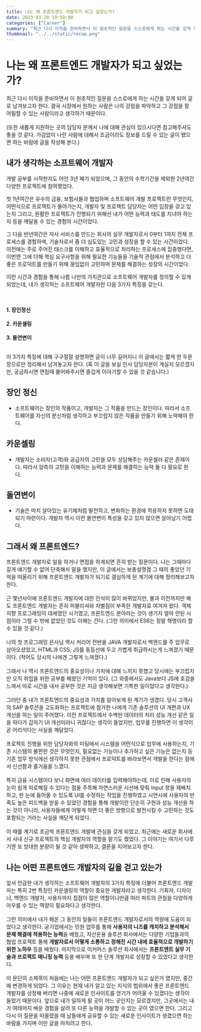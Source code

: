 ```yaml
---
title: 나는 왜 프론트엔드 개발자가 되고 싶었는가?
date: 2023-03-20 19:59:00
categories: ["Career"]
summary: "최근 다시 이직을 준비하면서 이 원초적인 질문을 스스로에게 하는 시간을 갖게 되어 글로 남겨보고자 한다. 결국 시장에서 원하는 사람은 나의 강점을 파악하고 그 강점을 잘 어필할 수 있는 사람이라고 생각하기 때문이다."
thumbnail: "../../static/recap.png"
---
```


# 나는 왜 프론트엔드 개발자가 되고 싶었는가?
 최근 다시 이직을 준비하면서 이 원초적인 질문을 스스로에게 하는 시간을 갖게 되어 글로 남겨보고자 한다. 결국 시장에서 원하는 사람은 나의 강점을 파악하고 그 강점을 잘 어필할 수 있는 사람이라고 생각하기 때문이다. 
<br></br>
(또한 새롭게 지원하는 곳의 담당자 분께서 나에 대해 관심이 있으시다면 참고해주셔도 좋을 것 같다. 가감없이 나란 사람에 대해서 조금이라도 정보를 드릴 수 있는 글이 됐으면 하는 바람에 글을 작성해 본다.)

## 내가 생각하는 소프트웨어 개발자
 개발 공부를 시작한지도 어언 3년 째가 되었으며, 그 동안의 수학기간을 제외한 2년여간 다양한 프로젝트에 참여했었다. 

 첫 1년여간은 유수의 금융, 보험사들과 협업하며 소프트웨어 개발 프로젝트란 무엇인지, 어떤식으로 프로젝트가 돌아가는지, 개발자 및 프로젝트 담당자는 어떤 입장을 갖고 있는지 그리고, 원활한 프로젝트가 진행되기 위해선 내가 어떤 능력과 태도를 지녀야 하는 지 등을 깨달을 수 있는 경험의 시간이었다.

 그 다음 반년여간은 자사 서비스를 만드는 회사의 실무 개발자로서 0부터 1까지 전체 프로세스를 경험하며, 기술자로서 좀 더 심도있는 고민과 성장을 할 수 있는 시간이었다. 이전에는 주로 주어진 태스크를 이해하고 효율적으로 처리하는 프로세스에 집중했다면, 이번엔 그에 더해 핵심 요구사항을 위해 필요한 기능들을 기술적 관점에서 분석하고 더 좋은 프로덕트를 만들기 위해 끊임없이 고민하며 문제를 해결하는 성장의 시간이었다.

 이런 시간과 경험을 통해 나름 나만의 가치관으로 소프트웨어 개발자를 정의할 수 있게 되었는데, 내가 생각하는 소프트웨어 개발자란 다음 3가지 특징을 갖는다.

<br></br>
**1. 장인정신**
<br></br>
**2. 카운셀링**
<br></br>
**3. 돌연변이**
<br></br>

 이 3가지 특징에 대해 구구절절 설명하면 글이 너무 길어지니 이 글에서는 짧게 한 두문장으로만 정리해서 남겨놓고자 한다.
(혹 이 글을 보실 인사 담당자분이 계실지 모르겠지만, 궁금하시면 면접때 물어봐주시면 즐겁게 이야기할 수 있을 것 같습니다.)


## 장인 정신
- 소프트웨어는 장인의 작품이고, 개발자는 그 작품을 만드는 장인이다. 따라서 소프트웨어를 자신의 분신처럼 생각하고 부끄럽지 않은 작품을 만들기 위해 노력해야 한다.


## 카운셀링
- 개발자는 소비자(고객)와 공급자의 고민을 모두 상담해주는 카운셀러 같은 존재이다. 따라서 양측의 고민을 이해하는 능력과 문제를 해결하는 능력 둘 다 필요로 한다.


## 돌연변이
- 기술은 마치 살아있는 유기체처럼 발전하고, 변화하는 환경에 적응하지 못하면 도태되기 마련이다. 개발자 역시 이런 돌연변이 특성을 갖고 있지 않으면 살아남기 어렵다.


## 그래서 왜 프론트엔드?
 프론트엔드 개발자로 일을 하거나 면접을 하게되면 흔히 받는 질문이다. 나는 그때마다 길게 얘기할 수 없어 단축해서 말을 했지만, 이 글에서는 보충설명겸 그 때의 좋았던 기억을 떠올리기 위해 프론트엔드 개발자가 되기로 결심하게 된 계기에 대해 정리해보고자 한다.
<br></br>
 근 몇년사이에 프론트엔드 개발자에 대한 인식이 많이 바뀌었지만, 불과 이전까지만 해도 프론트엔드 개발자는 흔히 퍼블리셔와 차별점이 부족한 개발자로 여겨져 왔다. 객체지향 프로그래밍이 대세였던 시기였고, 프론트엔드 분야라는 것이 생기지 얼마 안된 시점이라 그럴 수 밖에 없었던 것도 이해는 간다.
(그런 의미에서 ES6는 정말 혁명이라 할 수 있을 것 같다.)
<br></br>
 나의 첫 프로그래밍 은사님 역시 커리어 전반을 JAVA 개발자로서 백엔드를 주 업무로 삼아오셨었고, HTML과 CSS, JS를 동등선에 두고 가볍게 취급하시는게 느껴졌기 때문이다. (적어도 당시의 나에겐 그렇게 느껴졌다.)
<br></br>
 그래서 나 역시 프론트엔드의 중요성이나 가치에 대해 느끼지 못했고 당시에는 부끄럽지만 오직 취업을 위한 공부를 해왔던 기억이 있다. 
(그 와중에서도 Java보다 JS에 호감을 느껴서 따로 시간을 내서 공부한 것은 지금 생각해보면 기특한 일이었다고 생각한다.)
<br></br>
 그러던 중 내가 프론트엔드의 중요성과 가치를 알아보게 된 계기가 생겼다. 당시 고객사의 SAP 솔루션을 고도화하는 프로젝트에 참가한 나에게 기존 솔루션의 UI 개편과 UX 개선을 하는 일이 주어졌다. 이전 프로젝트에서 수백만 데이터의 처리 성능 개선 같은 일을 하다가 갑자기 UI 개선이라니 귀찮다는 생각이 들었지만, 업무를 진행하면 이 생각이 곧 어리석다는 사실을 깨달았다.
<br></br>
 프로젝트 진행을 위한 담당자와의 미팅에서 시스템을 어떤식으로 업무에 사용하는지, 기존 시스템의 불편한 것은 무엇인지, 필요없는 기능이나 추가하고 싶은 기능은 없는지 등 기존 업무 방식에선 생각하지 못한 관점에서 프로덕트를 바라보면서 개발을 한다는 점에서 신선함과 즐거움을 느꼈다.
 <br></br>
 특히 금융 시스템이다 보니 화면에 여러 데이터를 입력해야하는데, 이로 인해 사용자의 눈이 쉽게 피로해질 수 있다는 점을 주목해 자연스러운 시선에 맞춰 Input 창을 재배치하고, 한 눈에 들어올 수 있도록 UI를 수정하는 작업을 진행하였고 시연시에 사용자의 만족도 높은 피드백을 받을 수 있었던 경험을 통해 개발이란 단순히 구현과 성능 개선을 하는 것이 아니라, 사용자들에게 어떻게 하면 더 좋은 방향으로 발전시킬 수 고민하는 것도 포함되는 거라는 사실을 깨닫게 되었다.
<br></br>
 이 때를 계기로 조금씩 프론트엔드 개발에 관심을 갖게 되었고, 최근에는 새로운 회사에서 사내 신규 프로젝트의 핵심 개발자의 역할을 맡기도 했었다. 그 이야기는 여기서 다루기엔 또 방대한 분량이 될 것 같아 생략하고, 결론을 지어보고자 한다.

## 나는 어떤 프론트엔드 개발자의 길을 걷고 있는가
 앞서 언급한 내가 생각하는 소프트웨어 개발자의 3가지 특징에 더불어 프론트엔드 개발자는 특히 2번 특징인 카운셀링의 역할이 중요한 개발자라고 생각한다. 기획자, 디자이너, 백엔드 개발자, 사용자까지 접점이 많은 역할이니만큼 여러 파트의 관점을 다양하게 아우를 수 있는 역량이 필요하다고 생각한다.
<br></br>
 그런 의미에서 내가 해온 그 동안의 일들이 프론트엔드 개발자로서의 역량에 도움이 되었다고 생각한다. 공기업에서는 민원 업무를 통해 **사용자의 니즈를 캐치하고 분석해서 문제 해결에 적용하는 능력**을 배웠고, 자산운용 솔루션 회사에서는 다양한 기업들과의 협업 프로젝트 통해 **개발자로서 어떻게 소통하고** **정해진 시간 내에 효율적으로 개발하기 위한 노하우** 등을 배웠다. 마지막으로 이커머스 솔루션 회사에서는 **프론트엔트 실무 기술과 프로젝트 매니징 능력** 등을 배우며 또 한 단계 개발자로 성장할 수 있었다고 생각한다.
<br></br>
 이 문단의 소제목이 처음에는 나는 어떤 프론트엔드 개발자가 되고 싶은가 였지만, 중간에 변경하게 되었다. 그 이유는 현재 내가 알고 있는 지식의 범위에서 좋은 프론트엔드 개발자를 상정해 버리면 나중에 새로운 인사이트를 얻기가 어려울 수 있겠다는 생각이 들었기 때문이다. 앞으로 내가 일하게 될 곳이 어느 곳인지는 모르겠지만, 그곳에서는 내가 여태까지 배운 경험을 살려 또 다른 능력을 개발할 수 있는 곳이 였으면 한다. 그리고 다시 이 질문을 떠올렸을 때 남들에게 공유할 수 있는 새로운 인사이트가 생겼으면 하는 바람을 가지며 이만 글을 마치려고 한다.